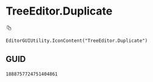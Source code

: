 # TreeEditor.Duplicate
![](/img/TreeEditor.Duplicate.png)

``` CSharp
EditorGUIUtility.IconContent("TreeEditor.Duplicate")
```
## GUID
```
1888757724751404861
```
